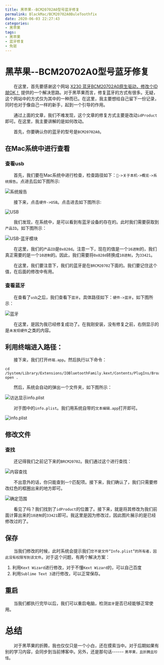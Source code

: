 ```yaml
---
title: 黑苹果--BCM20702A0型号蓝牙修复
permalink: BlackMac/BCM20702A0BuleToothfix
date: 2020-06-03 22:27:43
categories:
- 黑苹果
tags:
- 黑苹果
- 蓝牙修复
- 免驱
---
```


# 黑苹果--BCM20702A0型号蓝牙修复

&emsp;&emsp;在这里，首先要感谢这个网站  [X230 蓝牙BCM20702A0原生驱动，修改个ID就OK！](http://bbs.pcbeta.com/viewthread-1117415-1-1.html)  提供的一个解决思路。对于黑苹果而言，修复蓝牙的方式有很多。无疑，这个网站中的方式仅为其中的一种而已。在这里，我主要想给自己留下一份记录，同时也对于像自己一样的新手，起到一个引导的作用。

&emsp;&emsp;通过上面的文章，我们不难发现，这个文章的修复方式主要是改动`idProduct`即可。在这里，我主要讲解的是如何改动。

&emsp;&emsp;首先，你要确认你的蓝牙的型号是`BCM20702A0`。

## 在Mac系统中进行查看

### 查看usb

&emsp;&emsp;首先，我们要在Mac系统中进行检查，检查路径如下：`->关于本机->概览->系统报告`。点进去后如下图所示:

![系统报告](https://oss.shengouqiang.cn/img/BlackMac/BCM20702A0BuleToothfix/system_report.jpg)

&emsp;&emsp;接下来，点击`硬件->USB`。点击进去如下图所示:

![USB](https://oss.shengouqiang.cn/img/BlackMac/BCM20702A0BuleToothfix/usb_show.jpg)

&emsp;&emsp;我们发现，在系统中，是可以看到有蓝牙设备的存在的。此时我们需要获取到`产品ID`。如下图所示：

![USB-蓝牙模块](https://oss.shengouqiang.cn/img/BlackMac/BCM20702A0BuleToothfix/sub_buletooth_show.jpg)

&emsp;&emsp;在这里，我们的`产品ID`是`0x828d`。注意一下，现在的值是一个`16进制`的，我们真正需要的是一个`10进制`的。因此，我们需要将`0x828d`转换成`10进制`，为`33421`。

&emsp;&emsp;在这里，我们要注意下，我们的蓝牙是在`BRCM20702`下面的。我们要记住这个值，在后面的修改中有用。

### 查看蓝牙

&emsp;&emsp;在查看了`usb`之后，我们查看下`蓝牙`。具体路径如下：`硬件->蓝牙`。如下图所示：

![蓝牙](https://oss.shengouqiang.cn/img/BlackMac/BCM20702A0BuleToothfix/buletooth_show.jpg)

&emsp;&emsp;在这里，是因为我已经修复成功了。在我刚安装，没有修复之前，右侧显示的是`未发现硬件`之类的内容。

## 利用终端进入路径：

&emsp;&emsp;接下来，我们打开`终端.app`。然后执行以下命令：

```shell
cd /System/Library/Extensions/IOBluetoothFamily.kext/Contents/PlugIns/BroadcomBluetoothHostControllerUSBTransport.kext/Contents
open .
```

&emsp;&emsp;然后，系统会自动的弹出一个文件夹，如下图所示：

![访达显示info.plist](https://oss.shengouqiang.cn/img/BlackMac/BCM20702A0BuleToothfix/file_show.jpg)

&emsp;&emsp;对于图中的`info.plist`。我们用系统自带的`文本编辑.app`打开即可。

![info.plist](https://oss.shengouqiang.cn/img/BlackMac/BCM20702A0BuleToothfix/file_context_show.jpg)

## 修改文件

### 查找

&emsp;&emsp;还记得我们之前记下来的`BRCM20702`。我们通过这个进行查找：

![内容查找](https://oss.shengouqiang.cn/img/BlackMac/BCM20702A0BuleToothfix/find_in_file_show.jpg)

&emsp;&emsp;不出意外的话，你只能查到`一个`匹配项。接下来，我们确认了，我们只需要修改红色的框圈出来的地方即可。

![确定范围](https://oss.shengouqiang.cn/img/BlackMac/BCM20702A0BuleToothfix/modify_in_file_show.jpg)

&emsp;&emsp;看见了吗？我们找到了`idProduct`的位置了。接下来，就是将其修改为我们前面计算出来的`10进制`的`33421`即可。我这里是因为修改过，因此图片展示的是已经修改过的了。

## 保存

&emsp;&emsp;当我们修改的时候，此时系统会提示我们`您不是文件“Info.plist”的所有者，因此没有权限写到该文件`。对于这个问题，有两个解决方案：

1. 利用`Kext Wizard`进行修改，对于不懂`Kext Wizard`的，可以自己百度
2. 利用`Sublime Text 3`进行修改，可以正常保存。

## 重启

&emsp;&emsp;当我们都执行完毕以后，我们可以重启电脑，检测`蓝牙`是否已经能够正常使用。

# 总结

&emsp;&emsp;对于黑苹果的折腾，我也仅仅只是一个小白，还在摸索当中。对于后期如果有别的学习内容，会同步到当前博客中。另外，还是那句话------ `黑苹果，且折腾且珍惜`。